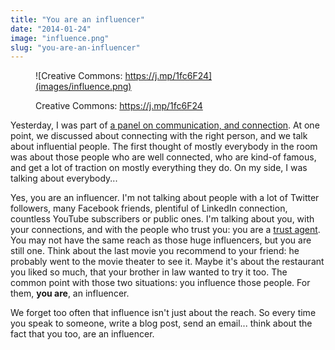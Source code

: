 ```yaml
---
title: "You are an influencer"
date: "2014-01-24"
image: "influence.png"
slug: "you-are-an-influencer"
---
```


<figure>

![Creative Commons: https://j.mp/1fc6F24](images/influence.png)

<figcaption>

Creative Commons: https://j.mp/1fc6F24

</figcaption>

</figure>

Yesterday, I was part of [a panel on communication, and connection](http://fred.dev/interested-in-communication-and-connection-join-me-at-the-thoughtbasin-panel/ "Interested in communication, and connection? Join me at the ThoughtBasin panel."). At one point, we discussed about connecting with the right person, and we talk about influential people. The first thought of mostly everybody in the room was about those people who are well connected, who are kind-of famous, and get a lot of traction on mostly everything they do. On my side, I was talking about everybody...

Yes, you are an influencer. I'm not talking about people with a lot of Twitter followers, many Facebook friends, plentiful of LinkedIn connection, countless YouTube subscribers or public ones. I'm talking about you, with your connections, and with the people who trust you: you are a [trust agent](https://www.amazon.ca/gp/product/0470635495/ref=as_li_ss_tl?ie=UTF8&camp=15121&creative=390961&creativeASIN=0470635495&linkCode=as2&tag=outofcomzon-20 "Amazon link for the book Trust Agents: Using the Web to Build Influence, Improve Reputation, and Earn Trust"). You may not have the same reach as those huge influencers, but you are still one. Think about the last movie you recommend to your friend: he probably went to the movie theater to see it. Maybe it's about the restaurant you liked so much, that your brother in law wanted to try it too. The common point with those two situations: you influence those people. For them, **you are**, an influencer.

We forget too often that influence isn't just about the reach. So every time you speak to someone, write a blog post, send an email... think about the fact that you too, are an influencer.
